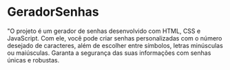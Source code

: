 # GeradorSenhas
"O projeto é um gerador de senhas desenvolvido com HTML, CSS e JavaScript. Com ele, você pode criar senhas personalizadas com o número desejado de caracteres, além de escolher entre símbolos, letras minúsculas ou maiúsculas. Garanta a segurança das suas informações com senhas únicas e robustas.
